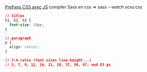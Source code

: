 [Prefixes CSS avec JS](https://leaverou.github.io/prefixfree/)
compiler Sass en css => sass --watch scss:css

```css
// titles
h1, h2, h3 {
  font-size: 10px;
}

// paragraph
p {
  align: center;
}

// 3:4 ratio (font sizes line-height...)
// 5, 7, 9, 12, 16, 21, 28, 37, 50, 67, and 83 px

```
